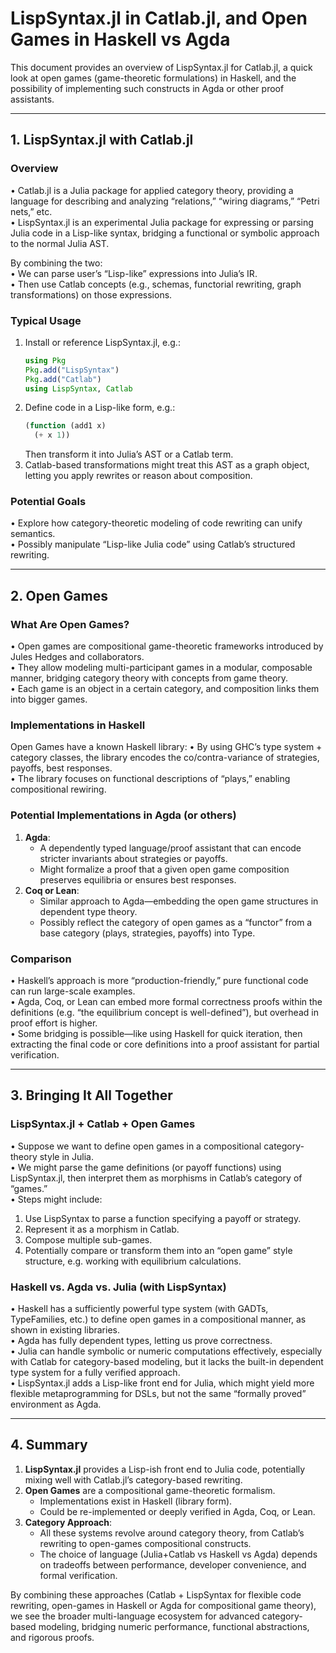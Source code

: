 # LispSyntax.jl in Catlab.jl, and Open Games in Haskell vs Agda

This document provides an overview of LispSyntax.jl for Catlab.jl, a quick look at open games (game-theoretic formulations) in Haskell, and the possibility of implementing such constructs in Agda or other proof assistants.

---

## 1. LispSyntax.jl with Catlab.jl

### Overview
• Catlab.jl is a Julia package for applied category theory, providing a language for describing and analyzing “relations,” “wiring diagrams,” “Petri nets,” etc.  
• LispSyntax.jl is an experimental Julia package for expressing or parsing Julia code in a Lisp-like syntax, bridging a functional or symbolic approach to the normal Julia AST.

By combining the two:  
• We can parse user’s “Lisp-like” expressions into Julia’s IR.  
• Then use Catlab concepts (e.g., schemas, functorial rewriting, graph transformations) on those expressions.  

### Typical Usage
1. Install or reference LispSyntax.jl, e.g.:  
   ```julia
   using Pkg
   Pkg.add("LispSyntax")
   Pkg.add("Catlab")
   using LispSyntax, Catlab
   ```
2. Define code in a Lisp-like form, e.g.:
   ```lisp
   (function (add1 x)
     (+ x 1))
   ```
   Then transform it into Julia’s AST or a Catlab term.  
3. Catlab-based transformations might treat this AST as a graph object, letting you apply rewrites or reason about composition.  

### Potential Goals
• Explore how category-theoretic modeling of code rewriting can unify semantics.  
• Possibly manipulate “Lisp-like Julia code” using Catlab’s structured rewriting.  

---

## 2. Open Games

### What Are Open Games?
• Open games are compositional game-theoretic frameworks introduced by Jules Hedges and collaborators.  
• They allow modeling multi-participant games in a modular, composable manner, bridging category theory with concepts from game theory.  
• Each game is an object in a certain category, and composition links them into bigger games.  

### Implementations in Haskell

Open Games have a known Haskell library:
• By using GHC’s type system + category classes, the library encodes the co/contra-variance of strategies, payoffs, best responses.  
• The library focuses on functional descriptions of “plays,” enabling compositional rewiring.

### Potential Implementations in Agda (or others)

1. **Agda**:  
   - A dependently typed language/proof assistant that can encode stricter invariants about strategies or payoffs.  
   - Might formalize a proof that a given open game composition preserves equilibria or ensures best responses.  
2. **Coq or Lean**:  
   - Similar approach to Agda—embedding the open game structures in dependent type theory.  
   - Possibly reflect the category of open games as a “functor” from a base category (plays, strategies, payoffs) into Type.  

### Comparison  
• Haskell’s approach is more “production-friendly,” pure functional code can run large-scale examples.  
• Agda, Coq, or Lean can embed more formal correctness proofs within the definitions (e.g. “the equilibrium concept is well-defined”), but overhead in proof effort is higher.  
• Some bridging is possible—like using Haskell for quick iteration, then extracting the final code or core definitions into a proof assistant for partial verification.

---

## 3. Bringing It All Together

### LispSyntax.jl + Catlab + Open Games 
• Suppose we want to define open games in a compositional category-theory style in Julia.  
• We might parse the game definitions (or payoff functions) using LispSyntax.jl, then interpret them as morphisms in Catlab’s category of “games.”  
• Steps might include:  
  1. Use LispSyntax to parse a function specifying a payoff or strategy.  
  2. Represent it as a morphism in Catlab.  
  3. Compose multiple sub-games.  
  4. Potentially compare or transform them into an “open game” style structure, e.g. working with equilibrium calculations.

### Haskell vs. Agda vs. Julia (with LispSyntax) 
• Haskell has a sufficiently powerful type system (with GADTs, TypeFamilies, etc.) to define open games in a compositional manner, as shown in existing libraries.  
• Agda has fully dependent types, letting us prove correctness.  
• Julia can handle symbolic or numeric computations effectively, especially with Catlab for category-based modeling, but it lacks the built-in dependent type system for a fully verified approach.  
• LispSyntax.jl adds a Lisp-like front end for Julia, which might yield more flexible metaprogramming for DSLs, but not the same “formally proved” environment as Agda.

---

## 4. Summary

1. **LispSyntax.jl** provides a Lisp-ish front end to Julia code, potentially mixing well with Catlab.jl’s category-based rewriting.  
2. **Open Games** are a compositional game-theoretic formalism.  
   - Implementations exist in Haskell (library form).  
   - Could be re-implemented or deeply verified in Agda, Coq, or Lean.  
3. **Category Approach**:  
   - All these systems revolve around category theory, from Catlab’s rewriting to open-games compositional constructs.  
   - The choice of language (Julia+Catlab vs Haskell vs Agda) depends on tradeoffs between performance, developer convenience, and formal verification.  

By combining these approaches (Catlab + LispSyntax for flexible code rewriting, open-games in Haskell or Agda for compositional game theory), we see the broader multi-language ecosystem for advanced category-based modeling, bridging numeric performance, functional abstractions, and rigorous proofs.
